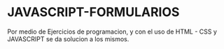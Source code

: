 # JAVASCRIPT-FORMULARIOS
Por medio de Ejercicios de programacion, y con el uso de HTML - CSS y JAVASCRIPT se da solucion a los mismos.
